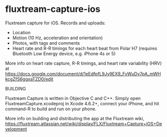 fluxtream-capture-ios
=====================

Fluxtream capture for iOS.  Records and uploads:

- Location
- Motion (10 Hz, acceleration and orientation)
- Photos, with tags and comments
- Heart rate and R-R timings for each heart beat from Polar H7 (requires Bluetooth Low Energy device, e.g. iPhone 4s or 5)

More info on heart rate capture, R-R timings, and heart rate variability (HRV) at https://docs.google.com/document/d/1eEdfpfL9Jy9EX9_FvWuDv7pA_mWHkcgZfS6ggxaTZD0/edit

BUILDING

Fluxtream Capture is written in Objective C and C++.  Simply open FluxtreamCapture.xcodeproj in Xcode 4.6.2+, connect your iPhone, and hit command-R to build and run on your phone.

More info on building and distributing the app at the Fluxtream wiki, https://fluxtream.atlassian.net/wiki/display/FLX/Fluxtream+Capture+iOS+Development
